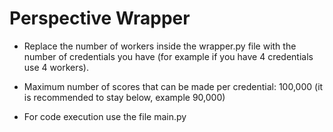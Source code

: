 # Perspective Wrapper

- Replace the number of workers inside the wrapper.py file with the number of credentials you have (for example if you have 4 credentials use 4 workers).


- Maximum number of scores that can be made per credential: 100,000 (it is recommended to stay below, example 90,000)


- For code execution use the file main.py